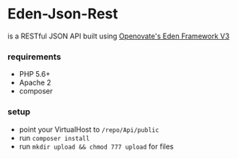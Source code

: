 # Eden-Json-Rest
is a RESTful JSON API built using [Openovate's Eden Framework V3](https://github.com/Openovate/Framework)

### requirements
- PHP 5.6+
- Apache 2
- composer

### setup
- point your VirtualHost to `/repo/Api/public`
- run `composer install`
- run `mkdir upload && chmod 777 upload` for files
